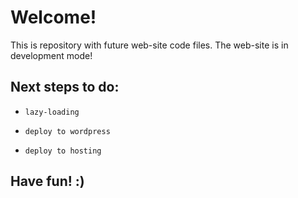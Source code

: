 # Welcome! 

This is repository with future web-site code files.
The web-site is in development mode!

## Next steps to do:

* `lazy-loading`

* `deploy to wordpress`

* `deploy to hosting`

## Have fun! :)
